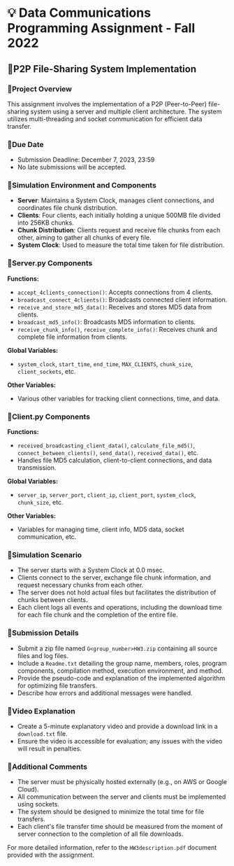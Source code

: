 # 💡 Data Communications Programming Assignment - Fall 2022

## 🌟P2P File-Sharing System Implementation

### 📘Project Overview

This assignment involves the implementation of a P2P (Peer-to-Peer) file-sharing system using a server and multiple client architecture. The system utilizes multi-threading and socket communication for efficient data transfer.

### 📘Due Date

- Submission Deadline: December 7, 2023, 23:59
- No late submissions will be accepted.

### 📘Simulation Environment and Components

- **Server**: Maintains a System Clock, manages client connections, and coordinates file chunk distribution.
- **Clients**: Four clients, each initially holding a unique 500MB file divided into 256KB chunks.
- **Chunk Distribution**: Clients request and receive file chunks from each other, aiming to gather all chunks of every file.
- **System Clock**: Used to measure the total time taken for file distribution.

### 📘Server.py Components

**Functions:**
- `accept_4clients_connection()`: Accepts connections from 4 clients.
- `broadcast_connect_4clients()`: Broadcasts connected client information.
- `receive_and_store_md5_data()`: Receives and stores MD5 data from clients.
- `broadcast_md5_info()`: Broadcasts MD5 information to clients.
- `receive_chunk_info()`, `receive_complete_info()`: Receives chunk and complete file information from clients.

**Global Variables:**
- `system_clock`, `start_time`, `end_time`, `MAX_CLIENTS`, `chunk_size`, `client_sockets`, etc.

**Other Variables:**
- Various other variables for tracking client connections, time, and data.

### 📘Client.py Components

**Functions:**
- `received_broadcasting_client_data()`, `calculate_file_md5()`, `connect_between_clients()`, `send_data()`, `received_data()`, etc.
- Handles file MD5 calculation, client-to-client connections, and data transmission.

**Global Variables:**
- `server_ip`, `server_port`, `client_ip`, `client_port`, `system_clock`, `chunk_size`, etc.

**Other Variables:**
- Variables for managing time, client info, MD5 data, socket communication, etc.

### 🚀Simulation Scenario

- The server starts with a System Clock at 0.0 msec.
- Clients connect to the server, exchange file chunk information, and request necessary chunks from each other.
- The server does not hold actual files but facilitates the distribution of chunks between clients.
- Each client logs all events and operations, including the download time for each file chunk and the completion of the entire file.

### 🚀Submission Details

- Submit a zip file named `G<group_number>HW3.zip` containing all source files and log files.
- Include a `Readme.txt` detailing the group name, members, roles, program components, compilation method, execution environment, and method.
- Provide the pseudo-code and explanation of the implemented algorithm for optimizing file transfers.
- Describe how errors and additional messages were handled.

### 🚀Video Explanation

- Create a 5-minute explanatory video and provide a download link in a `download.txt` file.
- Ensure the video is accessible for evaluation; any issues with the video will result in penalties.

### 🚀Additional Comments

- The server must be physically hosted externally (e.g., on AWS or Google Cloud).
- All communication between the server and clients must be implemented using sockets.
- The system should be designed to minimize the total time for file transfers.
- Each client's file transfer time should be measured from the moment of server connection to the completion of all file downloads.

For more detailed information, refer to the `HW3description.pdf` document provided with the assignment.
